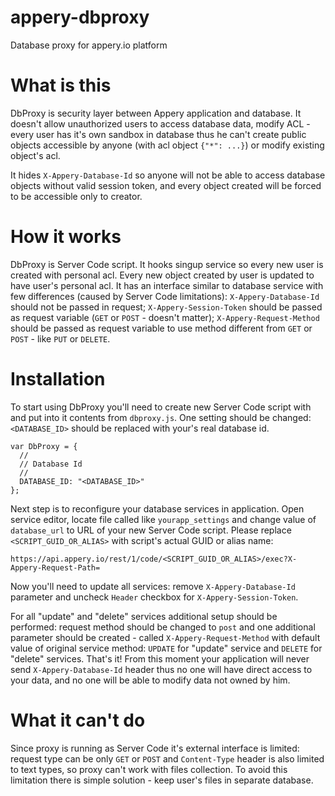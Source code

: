 appery-dbproxy
==============

Database proxy for appery.io platform

What is this
============

DbProxy is security layer between Appery application and database.
It doesn't allow unauthorized users to access database data, modify
ACL - every user has it's own sandbox in database thus he can't
create public objects accessible by anyone (with acl object `{"*": ...}`)
or modify existing object's acl.

It hides `X-Appery-Database-Id` so anyone will not be able to access
database objects without valid session token, and every object created
will be forced to be accessible only to creator.

How it works
============

DbProxy is Server Code script. It hooks singup service so every new user
is created with personal acl. Every new object created by user is updated
to have user's personal acl.  It has an interface similar to database
service with few differences (caused by Server Code limitations):
`X-Appery-Database-Id` should not be passed in request;
`X-Appery-Session-Token` should be passed as request variable (`GET` or
`POST` - doesn't matter);
`X-Appery-Request-Method` should be passed as request variable to use
method different from `GET` or `POST` - like `PUT` or `DELETE`.

Installation
============

To start using DbProxy you'll need to create new Server Code script with
and put into it contents from `dbproxy.js`. One setting should be changed:
`<DATABASE_ID>` should be replaced with your's real database id.

    var DbProxy = {
      //
      // Database Id
      //
      DATABASE_ID: "<DATABASE_ID>"
    };

Next step is to reconfigure your database services in application.
Open service editor, locate file called like `yourapp_settings` and
change value of `database_url` to URL of your new Server Code script.
Please replace `<SCRIPT_GUID_OR_ALIAS>` with script's actual GUID or
alias name:

    https://api.appery.io/rest/1/code/<SCRIPT_GUID_OR_ALIAS>/exec?X-Appery-Request-Path=

Now you'll need to update all services: remove `X-Appery-Database-Id` parameter
and uncheck `Header` checkbox for `X-Appery-Session-Token`.

For all "update" and "delete" services additional setup should be
performed: request method should be changed to `post` and one additional
parameter should be created - called `X-Appery-Request-Method` with default
value of original service method: `UPDATE` for "update" service and
`DELETE` for "delete" services. That's it! From this moment your
application will never send `X-Appery-Database-Id` header thus no one
will have direct access to your data, and no one will be able to
modify data not owned by him.

What it can't do
================

Since proxy is running as Server Code it's external interface is limited:
request type can be only `GET` or `POST` and `Content-Type` header is
also limited to text types, so proxy can't work with files collection.
To avoid this limitation there is simple solution - keep user's files
in separate database.
